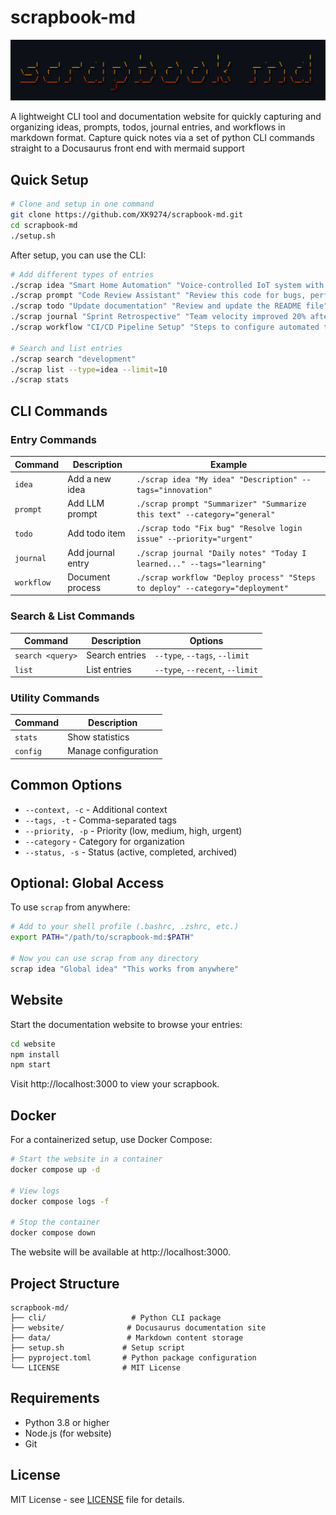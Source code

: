 # scrapbook-md

<div align="center">
  <img src="assets/scrapbook-md.png" alt="scrapbook-md" />
</div>

A lightweight CLI tool and documentation website for quickly capturing and organizing ideas, prompts, todos, journal entries, and workflows in markdown format. Capture quick notes via a set of python CLI commands straight to a Docusaurus front end with mermaid support

## Quick Setup

```bash
# Clone and setup in one command
git clone https://github.com/XK9274/scrapbook-md.git
cd scrapbook-md
./setup.sh
```

After setup, you can use the CLI:

```bash
# Add different types of entries
./scrap idea "Smart Home Automation" "Voice-controlled IoT system with learning capabilities" --tags="iot,automation"
./scrap prompt "Code Review Assistant" "Review this code for bugs, performance issues, and best practices" --category="development"
./scrap todo "Update documentation" "Review and update the README file" --priority="high"
./scrap journal "Sprint Retrospective" "Team velocity improved 20% after implementing pair programming"
./scrap workflow "CI/CD Pipeline Setup" "Steps to configure automated testing and deployment" --category="deployment"

# Search and list entries
./scrap search "development"
./scrap list --type=idea --limit=10
./scrap stats
```

## CLI Commands

### Entry Commands

| Command | Description | Example |
|---------|-------------|---------|
| `idea` | Add a new idea | `./scrap idea "My idea" "Description" --tags="innovation"` |
| `prompt` | Add LLM prompt | `./scrap prompt "Summarizer" "Summarize this text" --category="general"` |
| `todo` | Add todo item | `./scrap todo "Fix bug" "Resolve login issue" --priority="urgent"` |
| `journal` | Add journal entry | `./scrap journal "Daily notes" "Today I learned..." --tags="learning"` |
| `workflow` | Document process | `./scrap workflow "Deploy process" "Steps to deploy" --category="deployment"` |

### Search & List Commands

| Command | Description | Options |
|---------|-------------|---------|
| `search <query>` | Search entries | `--type`, `--tags`, `--limit` |
| `list` | List entries | `--type`, `--recent`, `--limit` |

### Utility Commands

| Command | Description |
|---------|-------------|
| `stats` | Show statistics |
| `config` | Manage configuration |

## Common Options

- `--context, -c` - Additional context
- `--tags, -t` - Comma-separated tags  
- `--priority, -p` - Priority (low, medium, high, urgent)
- `--category` - Category for organization
- `--status, -s` - Status (active, completed, archived)

## Optional: Global Access

To use `scrap` from anywhere:

```bash
# Add to your shell profile (.bashrc, .zshrc, etc.)
export PATH="/path/to/scrapbook-md:$PATH"

# Now you can use scrap from any directory
scrap idea "Global idea" "This works from anywhere"
```

## Website

Start the documentation website to browse your entries:

```bash
cd website
npm install
npm start
```

Visit http://localhost:3000 to view your scrapbook.

## Docker

For a containerized setup, use Docker Compose:

```bash
# Start the website in a container
docker compose up -d

# View logs
docker compose logs -f

# Stop the container
docker compose down
```

The website will be available at http://localhost:3000.

## Project Structure

```
scrapbook-md/
├── cli/                   # Python CLI package
├── website/              # Docusaurus documentation site
├── data/                 # Markdown content storage
├── setup.sh             # Setup script
├── pyproject.toml       # Python package configuration
└── LICENSE              # MIT License
```

## Requirements

- Python 3.8 or higher
- Node.js (for website)
- Git

## License

MIT License - see [LICENSE](LICENSE) file for details.
